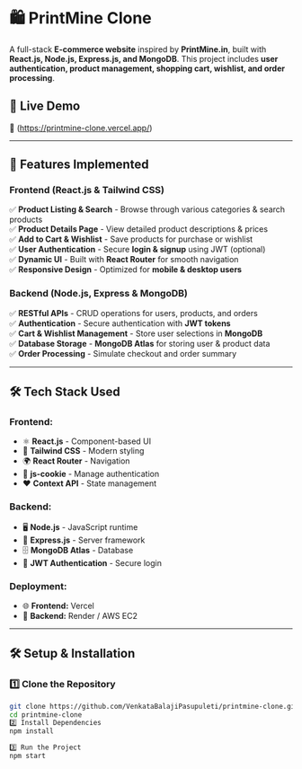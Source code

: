 # 🛍️ PrintMine Clone

A full-stack **E-commerce website** inspired by **PrintMine.in**, built with **React.js, Node.js, Express.js, and MongoDB**. This project includes **user authentication, product management, shopping cart, wishlist, and order processing**.

## 🚀 Live Demo  
🔗 (https://printmine-clone.vercel.app/)

---

## 📌 Features Implemented  

### **Frontend (React.js & Tailwind CSS)**
✅ **Product Listing & Search** - Browse through various categories & search products  
✅ **Product Details Page** - View detailed product descriptions & prices  
✅ **Add to Cart & Wishlist** - Save products for purchase or wishlist  
✅ **User Authentication** - Secure **login & signup** using JWT (optional)  
✅ **Dynamic UI** - Built with **React Router** for smooth navigation  
✅ **Responsive Design** - Optimized for **mobile & desktop users**  

### **Backend (Node.js, Express & MongoDB)**
✅ **RESTful APIs** - CRUD operations for users, products, and orders  
✅ **Authentication** - Secure authentication with **JWT tokens**  
✅ **Cart & Wishlist Management** - Store user selections in **MongoDB**  
✅ **Database Storage** - **MongoDB Atlas** for storing user & product data  
✅ **Order Processing** - Simulate checkout and order summary  

---

## 🛠️ Tech Stack Used  

### **Frontend:**  
- ⚛️ **React.js** - Component-based UI  
- 🎨 **Tailwind CSS** - Modern styling  
- 🌍 **React Router** - Navigation  
- 🍪 **js-cookie** - Manage authentication  
- ❤️ **Context API** - State management  

### **Backend:**  
- 🖥️ **Node.js** - JavaScript runtime  
- 🚀 **Express.js** - Server framework  
- 🗄️ **MongoDB Atlas** - Database  
- 🔐 **JWT Authentication** - Secure login  

### **Deployment:**  
- 🌐 **Frontend:** Vercel  
- 📡 **Backend:** Render / AWS EC2  

---

## 🛠️ Setup & Installation  

### **1️⃣ Clone the Repository**
```sh
git clone https://github.com/VenkataBalajiPasupuleti/printmine-clone.git
cd printmine-clone
2️⃣ Install Dependencies
npm install

3️⃣ Run the Project
npm start
